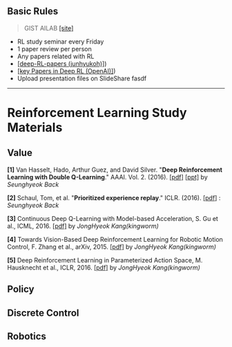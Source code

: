 ## Basic Rules

>GIST AILAB [[site]](http://ai.gist.ac.kr/)

- RL study seminar every Friday
- 1 paper review per person 
- Any papers related with RL 
- [[deep-RL-papers (junhyukoh)]](https://github.com/junhyukoh/deep-reinforcement-learning-papers))
- [[key Papers in Deep RL (OpenAI)]](https://spinningup.openai.com/en/latest/spinningup/keypapers.html))
- Upload presentation files on SlideShare
fasdf
---------------------------------------

# Reinforcement Learning Study Materials

## Value

**[1]** Van Hasselt, Hado, Arthur Guez, and David Silver. "**Deep Reinforcement Learning with Double Q-Learning**."  AAAI. Vol. 2. (2016). [[pdf]](http://www.aaai.org/ocs/index.php/AAAI/AAAI16/paper/download/12389/11847) [[ppt]](https://www.slideshare.net/SeungHyeokBaek/deep-reinforcement-learning-with-double-q-learning) by *Seunghyeok Back* 

**[2]** Schaul, Tom, et al. "**Prioritized experience replay**." ICLR. (2016). [[pdf]](https://arxiv.org/abs/1511.05952.pdf) : *Seunghyeok Back*

**[3]** Continuous Deep Q-Learning with Model-based Acceleration, S. Gu et al., ICML, 2016.
[[pdf]](https://arxiv.org/pdf/1603.00748.pdf) by *JongHyeok Kang(kingworm)*

**[4]** Towards Vision-Based Deep Reinforcement Learning for Robotic Motion Control, F. Zhang et al., arXiv, 2015.
[[pdf]](https://arxiv.org/pdf/1511.03791.pdf) by *JongHyeok Kang(kingworm)*

**[5]** Deep Reinforcement Learning in Parameterized Action Space, M. Hausknecht et al., ICLR, 2016.
[[pdf]](https://arxiv.org/pdf/1511.04143.pdf) by *JongHyeok Kang(kingworm)*

## Policy

## Discrete Control

## Robotics
